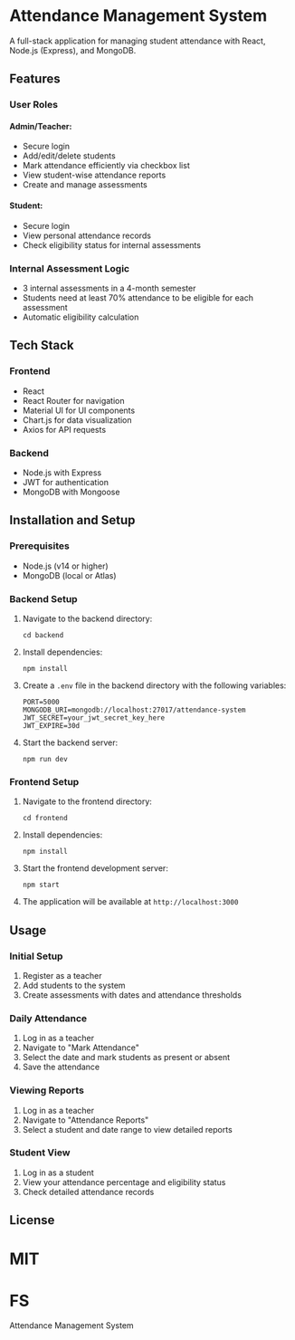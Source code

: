 # Attendance Management System

A full-stack application for managing student attendance with React, Node.js (Express), and MongoDB.

## Features

### User Roles

#### Admin/Teacher:
- Secure login
- Add/edit/delete students
- Mark attendance efficiently via checkbox list
- View student-wise attendance reports
- Create and manage assessments

#### Student:
- Secure login
- View personal attendance records
- Check eligibility status for internal assessments

### Internal Assessment Logic
- 3 internal assessments in a 4-month semester
- Students need at least 70% attendance to be eligible for each assessment
- Automatic eligibility calculation

## Tech Stack

### Frontend
- React
- React Router for navigation
- Material UI for UI components
- Chart.js for data visualization
- Axios for API requests

### Backend
- Node.js with Express
- JWT for authentication
- MongoDB with Mongoose

## Installation and Setup

### Prerequisites
- Node.js (v14 or higher)
- MongoDB (local or Atlas)

### Backend Setup
1. Navigate to the backend directory:
   ```
   cd backend
   ```

2. Install dependencies:
   ```
   npm install
   ```

3. Create a `.env` file in the backend directory with the following variables:
   ```
   PORT=5000
   MONGODB_URI=mongodb://localhost:27017/attendance-system
   JWT_SECRET=your_jwt_secret_key_here
   JWT_EXPIRE=30d
   ```

4. Start the backend server:
   ```
   npm run dev
   ```

### Frontend Setup
1. Navigate to the frontend directory:
   ```
   cd frontend
   ```

2. Install dependencies:
   ```
   npm install
   ```

3. Start the frontend development server:
   ```
   npm start
   ```

4. The application will be available at `http://localhost:3000`

## Usage

### Initial Setup
1. Register as a teacher
2. Add students to the system
3. Create assessments with dates and attendance thresholds

### Daily Attendance
1. Log in as a teacher
2. Navigate to "Mark Attendance"
3. Select the date and mark students as present or absent
4. Save the attendance

### Viewing Reports
1. Log in as a teacher
2. Navigate to "Attendance Reports"
3. Select a student and date range to view detailed reports

### Student View
1. Log in as a student
2. View your attendance percentage and eligibility status
3. Check detailed attendance records

## License
MIT
=======
# FS
Attendance Management System
